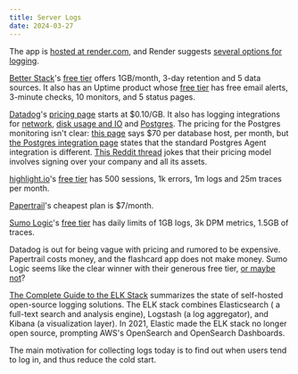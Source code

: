 ```yaml
---
title: Server Logs
date: 2024-03-27
---
```


The app is [hosted at
render.com](https://dashboard.render.com/web/srv-cdb17nqen0hldb3lqj6g),
and Render suggests [several options for
logging](https://docs.render.com/log-streams).

[Better Stack](https://betterstack.com/docs/logs/render/)'s [free
tier](https://betterstack.com/logs/pricing) offers 1GB/month, 3-day
retention and 5 data sources. It also has an Uptime product whose [free
tier](https://betterstack.com/uptime/pricing) has free email alerts,
3-minute checks, 10 monitors, and 5 status pages.

[Datadog](https://docs.render.com/datadog#setting-up-log-streams)'s
[pricing
page](https://www.datadoghq.com/pricing/?product=log-management#products)
starts at $0.10/GB. It also has logging integrations for
[network](https://docs.datadoghq.com/integrations/network/), [disk usage
and IO](https://docs.datadoghq.com/integrations/disk/) and
[Postgres](https://docs.datadoghq.com/integrations/postgres/?tab=host).
The pricing for the Postgres monitoring isn't clear: [this
page](https://www.datadoghq.com/pricing/?product=database-monitoring#products)
says $70 per database host, per month, but [the Postgres integration
page](https://docs.datadoghq.com/integrations/postgres/?tab=host) states
that the standard Postgres Agent integration is different. [This Reddit
thread](https://www.reddit.com/r/devops/comments/zz4naq/datadog_i_do_not_understand_the_pricing_model/)
jokes that their pricing model involves signing over your company and
all its assets.

[highlight.io](https://www.highlight.io/docs/getting-started/backend-logging/hosting/render)'s
[free tier](https://www.highlight.io/pricing) has 500 sessions, 1k
errors, 1m logs and 25m traces per month.

[Papertrail](https://www.papertrail.com/plans/)'s cheapest plan is
$7/month.

[Sumo
Logic](https://help.sumologic.com/docs/send-data/hosted-collectors/cloud-syslog-source/#configure-a-cloudsyslogsource)'s
[free
tier](https://www.sumologic.com/pricing/#get-what-you-need-for-monitoring-troubleshooting-and-security)
has daily limits of 1GB logs, 3k DPM metrics, 1.5GB of traces.

Datadog is out for being vague with pricing and rumored to be expensive.
Papertrail costs money, and the flashcard app does not make money. Sumo
Logic seems like the clear winner with their generous free tier, [or
maybe
not](https://www.reddit.com/r/devops/comments/12jhxbg/grafana_to_sumologic_pricing/)?

[The Complete Guide to the ELK
Stack](https://logz.io/learn/complete-guide-elk-stack/#what-elk-stack)
summarizes the state of self-hosted open-source logging solutions. The
ELK stack combines Elasticsearch ( a full-text search and analysis
engine), Logstash (a log aggregator), and Kibana (a visualization
layer). In 2021, Elastic made the ELK stack no longer open source,
prompting AWS's OpenSearch and OpenSearch Dashboards.

The main motivation for collecting logs today is to find out when users
tend to log in, and thus reduce the cold start.
